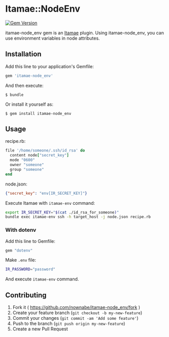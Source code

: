 # Itamae::NodeEnv

[![Gem Version](https://badge.fury.io/rb/itamae-node_env.svg)](https://badge.fury.io/rb/itamae-node_env)

itamae-node_env gem is an [Itamae](https://github.com/ryotarai/itamae) plugin.
Using itamae-node_env, you can use environment variables in node attributes.

## Installation

Add this line to your application's Gemfile:

```ruby
gem 'itamae-node_env'
```

And then execute:

    $ bundle

Or install it yourself as:

    $ gem install itamae-node_env

## Usage

recipe.rb:

```ruby
file '/home/someone/.ssh/id_rsa' do
  content node["secret_key"]
  mode "0600"
  owner "someone"
  group "someone"
end
```

node.json:

```json
{"secret_key": "env[IR_SECRET_KEY]"}
```

Execute Itamae with `itamae-env` command:

```bash
export IR_SECRET_KEY="$(cat ./id_rsa_for_someone)"
bundle exec itamae-env ssh -h target_host -j node.json recipe.rb
```

### With dotenv
Add this line to Gemfile:

```ruby
gem "dotenv"
```

Make `.env` file:

```bash
IR_PASSWORD="password"
```

And execute `itamae-env` command.

## Contributing

1. Fork it ( https://github.com/nownabe/itamae-node_env/fork )
2. Create your feature branch (`git checkout -b my-new-feature`)
3. Commit your changes (`git commit -am 'Add some feature'`)
4. Push to the branch (`git push origin my-new-feature`)
5. Create a new Pull Request

